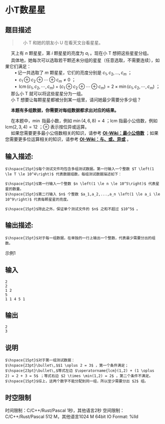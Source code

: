 # 小T数星星

## 题目描述

> $\hspace{15pt}$小 T 和她的朋友小 U 在看天文台看星星。  
> 

$\hspace{15pt}$天上有 $n$ 颗星星，第 $i$ 颗星星的亮度为 $a_i$ 。现在小 T 想把这些星星分组。  
$\hspace{15pt}$具体地，她每次可以选取若干颗还未分组的星星（任意选取，不需要连续），如果它们满足：  
$\hspace{23pt}\bullet\,$记一共选取了 $m$ 颗星星，它们的亮度分别是 $c_1,c_2,...,c_m$ ；  
$\hspace{23pt}\bullet\,$ $c_1 \oplus c_2 \oplus \cdots \oplus c_m \neq 0$ ；  
$\hspace{23pt}\bullet\,$ $\operatorname{lcm}(c_1,c_2,\cdots,c_m) + (c_1 \oplus c_2 \oplus \cdots \oplus c_m) = 2 \times \min(c_1,c_2,\cdots,c_m)$ ；  
$\hspace{15pt}$那么小 T 就可以将这些星星分为一组。  
$\hspace{15pt}$小 T 想要让每颗星星都被分到某一组里，请问她最少需要分多少组？  
  
$\hspace{15pt}$**本题有多组数据，你需要对每组数据都求出对应的结果。**  
  
$\hspace{15pt}$在本题中，$\min$ 指最小数，例如 $\min(4,6,8)=4$ ；$\text{lcm}$ 指最小公倍数，例如 $\text{lcm}(2,3,4)=12$ ；$\oplus$ 表示按位异或运算。  
$\hspace{15pt}$如果您需要更多最小公倍数相关的知识，请参考 [**OI-Wiki：最小公倍数**](https://oi-wiki.org/math/number-theory/gcd/#%E6%9C%80%E5%B0%8F%E5%85%AC%E5%80%8D%E6%95%B0) ；如果您需要更多位运算相关的知识，请参考 [**OI-Wiki：与、或、异或**](https://oi-wiki.org/math/bit/#%E4%B8%8E%E6%88%96%E5%BC%82%E6%88%96) 。

## 输入描述:
    
    
    $\hspace{15pt}$每个测试文件均包含多组测试数据。第一行输入一个整数 $T \left(1 \le T \le 10^4\right)$ 代表数据组数，每组测试数据描述如下：  
      
    $\hspace{15pt}$第一行输入一个整数 $n \left(1 \le n \le 10^5\right)$ 代表星星的数量。  
    $\hspace{15pt}$第二行输入 $n$ 个整数 $a_1,a_2,...,a_n \left(1 \le a_i \le 10^9\right)$ 代表每颗星星的亮度。  
      
    $\hspace{15pt}$除此之外，保证单个测试文件的 $n$ 之和不超过 $10^5$ 。

## 输出描述:
    
    
    $\hspace{15pt}$对于每一组数据，在单独的一行上输出一个整数，代表最少需要分出的组数。

示例1 

## 输入
    
    
    2
    2
    1 2
    5
    1 1 4 5 1

## 输出
    
    
    2
    3

## 说明
    
    
    $\hspace{15pt}$对于第一组测试数据：  
    $\hspace{23pt}\bullet\,$$1 \oplus 2 = 3$ ，第一个条件满足；  
    $\hspace{23pt}\bullet\,$等式左边 $\operatorname{lcm}(1,2) + (1 \oplus 2) = 2 + 3 = 5$ ；等式右边 $2 \times \min(1,2) = 2$ ，第二个条件不满足。  
    $\hspace{15pt}$综上，这两个数字不能分配到同一组，所以至少需要分出 $2$ 组。  
    


## 时空限制

时间限制：C/C++/Rust/Pascal 1秒，其他语言2秒
空间限制：C/C++/Rust/Pascal 512 M，其他语言1024 M
64bit IO Format: %lld